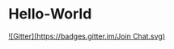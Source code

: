 # Hello-World
[![Gitter](https://badges.gitter.im/Join Chat.svg)](https://gitter.im/alexeyvolodin/Hello-World?utm_source=badge&utm_medium=badge&utm_campaign=pr-badge&utm_content=badge)